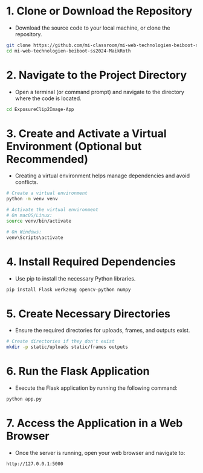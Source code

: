 # 1. Clone or Download the Repository

- Download the source code to your local machine, or clone the repository.

```` bash
git clone https://github.com/mi-classroom/mi-web-technologien-beiboot-ss2024-MaikRoth.git
cd mi-web-technologien-beiboot-ss2024-MaikRoth
````

# 2. Navigate to the Project Directory

- Open a terminal (or command prompt) and navigate to the directory where the code is located.

```` bash
cd ExposureClip2Image-App
````


# 3. Create and Activate a Virtual Environment (Optional but Recommended)

- Creating a virtual environment helps manage dependencies and avoid conflicts.

```` bash
# Create a virtual environment
python -m venv venv

# Activate the virtual environment
# On macOS/Linux:
source venv/bin/activate

# On Windows:
venv\Scripts\activate
````

# 4. Install Required Dependencies

- Use pip to install the necessary Python libraries.
  
```` bash
pip install Flask werkzeug opencv-python numpy
````

# 5. Create Necessary Directories
 
- Ensure the required directories for uploads, frames, and outputs exist.

```` bash
# Create directories if they don't exist
mkdir -p static/uploads static/frames outputs
````

# 6. Run the Flask Application

- Execute the Flask application by running the following command:

```` bash
python app.py
````

# 7. Access the Application in a Web Browser

- Once the server is running, open your web browser and navigate to:

```` bash
http://127.0.0.1:5000
````